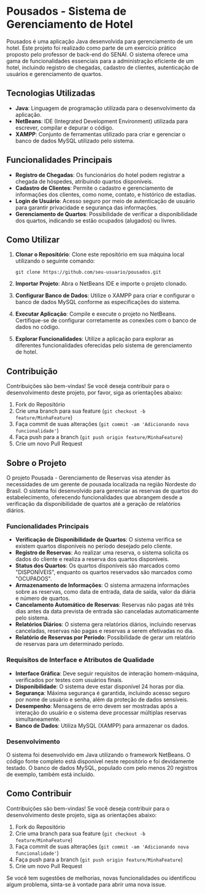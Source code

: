 # Pousados - Sistema de Gerenciamento de Hotel

Pousados é uma aplicação Java desenvolvida para gerenciamento de um hotel. Este projeto foi realizado como parte de um exercício prático proposto pelo professor de back-end do SENAI. O sistema oferece uma gama de funcionalidades essenciais para a administração eficiente de um hotel, incluindo registro de chegadas, cadastro de clientes, autenticação de usuários e gerenciamento de quartos.

## Tecnologias Utilizadas

- **Java**: Linguagem de programação utilizada para o desenvolvimento da aplicação.
- **NetBeans**: IDE (Integrated Development Environment) utilizada para escrever, compilar e depurar o código.
- **XAMPP**: Conjunto de ferramentas utilizado para criar e gerenciar o banco de dados MySQL utilizado pelo sistema.

## Funcionalidades Principais

- **Registro de Chegadas**: Os funcionários do hotel podem registrar a chegada de hóspedes, atribuindo quartos disponíveis.
- **Cadastro de Clientes**: Permite o cadastro e gerenciamento de informações dos clientes, como nome, contato, e histórico de estadias.
- **Login de Usuário**: Acesso seguro por meio de autenticação de usuário para garantir privacidade e segurança das informações.
- **Gerenciamento de Quartos**: Possibilidade de verificar a disponibilidade dos quartos, indicando se estão ocupados (alugados) ou livres.

## Como Utilizar

1. **Clonar o Repositório**: Clone este repositório em sua máquina local utilizando o seguinte comando:

     ``git clone https://github.com/seu-usuario/pousados.git``

3. **Importar Projeto**: Abra o NetBeans IDE e importe o projeto clonado.

4. **Configurar Banco de Dados**: Utilize o XAMPP para criar e configurar o banco de dados MySQL conforme as especificações do sistema.

5. **Executar Aplicação**: Compile e execute o projeto no NetBeans. Certifique-se de configurar corretamente as conexões com o banco de dados no código.

6. **Explorar Funcionalidades**: Utilize a aplicação para explorar as diferentes funcionalidades oferecidas pelo sistema de gerenciamento de hotel.

## Contribuição

Contribuições são bem-vindas! Se você deseja contribuir para o desenvolvimento deste projeto, por favor, siga as orientações abaixo:

1. Fork do Repositório
2. Crie uma branch para sua feature (`git checkout -b feature/MinhaFeature`)
3. Faça commit de suas alterações (`git commit -am 'Adicionando nova funcionalidade'`)
4. Faça push para a branch (`git push origin feature/MinhaFeature`)
5. Crie um novo Pull Request

## Sobre o Projeto

O projeto Pousada - Gerenciamento de Reservas visa atender às necessidades de um gerente de pousada localizada na região Nordeste do Brasil. O sistema foi desenvolvido para gerenciar as reservas de quartos do estabelecimento, oferecendo funcionalidades que abrangem desde a verificação da disponibilidade de quartos até a geração de relatórios diários.

### Funcionalidades Principais

- **Verificação de Disponibilidade de Quartos**: O sistema verifica se existem quartos disponíveis no período desejado pelo cliente.
- **Registro de Reservas**: Ao realizar uma reserva, o sistema solicita os dados do cliente e realiza a reserva dos quartos disponíveis.
- **Status dos Quartos**: Os quartos disponíveis são marcados como "DISPONÍVEIS", enquanto os quartos reservados são marcados como "OCUPADOS".
- **Armazenamento de Informações**: O sistema armazena informações sobre as reservas, como data de entrada, data de saída, valor da diária e número de quartos.
- **Cancelamento Automático de Reservas**: Reservas não pagas até três dias antes da data prevista de entrada são canceladas automaticamente pelo sistema.
- **Relatórios Diários**: O sistema gera relatórios diários, incluindo reservas canceladas, reservas não pagas e reservas a serem efetivadas no dia.
- **Relatório de Reservas por Período**: Possibilidade de gerar um relatório de reservas para um determinado período.

### Requisitos de Interface e Atributos de Qualidade

- **Interface Gráfica**: Deve seguir requisitos de interação homem-máquina, verificados por testes com usuários finais.
- **Disponibilidade**: O sistema deve estar disponível 24 horas por dia.
- **Segurança**: Máxima segurança é garantida, incluindo acesso seguro por nome de usuário e senha, além da proteção de dados sensíveis.
- **Desempenho**: Mensagens de erro devem ser mostradas após a interação do usuário e o sistema deve processar múltiplas reservas simultaneamente.
- **Banco de Dados**: Utiliza MySQL (XAMPP) para armazenar os dados.

### Desenvolvimento

O sistema foi desenvolvido em Java utilizando o framework NetBeans. O código fonte completo está disponível neste repositório e foi devidamente testado. O banco de dados MySQL, populado com pelo menos 20 registros de exemplo, também está incluído.

## Como Contribuir

Contribuições são bem-vindas! Se você deseja contribuir para o desenvolvimento deste projeto, siga as orientações abaixo:

1. Fork do Repositório
2. Crie uma branch para sua feature (`git checkout -b feature/MinhaFeature`)
3. Faça commit de suas alterações (`git commit -am 'Adicionando nova funcionalidade'`)
4. Faça push para a branch (`git push origin feature/MinhaFeature`)
5. Crie um novo Pull Request

Se você tem sugestões de melhorias, novas funcionalidades ou identificou algum problema, sinta-se à vontade para abrir uma nova issue.
